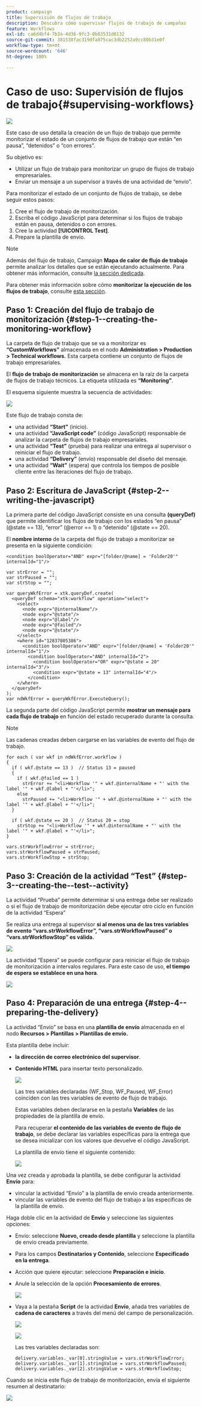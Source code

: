 ```yaml
---
product: campaign
title: Supervisión de flujos de trabajo
description: Descubra cómo supervisar flujos de trabajo de campañas
feature: Workflows
exl-id: ca6d4bf4-7b3a-4d36-9fc3-0b83531d0132
source-git-commit: 381538fac319dfa075cac3db2252a9cc80b31e0f
workflow-type: tm+mt
source-wordcount: '646'
ht-degree: 100%

---
```


# Caso de uso: Supervisión de flujos de trabajo{#supervising-workflows}

![](../../assets/v7-only.svg)

Este caso de uso detalla la creación de un flujo de trabajo que permite monitorizar el estado de un conjunto de flujos de trabajo que están “en pausa”, “detenidos” o “con errores”.

Su objetivo es:

* Utilizar un flujo de trabajo para monitorizar un grupo de flujos de trabajo empresariales.
* Enviar un mensaje a un supervisor a través de una actividad de “envío”.

Para monitorizar el estado de un conjunto de flujos de trabajo, se debe seguir estos pasos:

1. Cree el flujo de trabajo de monitorización.
1. Escriba el código JavaScript para determinar si los flujos de trabajo están en pausa, detenidos o con errores.
1. Cree la actividad **[!UICONTROL Test]**.
1. Prepare la plantilla de envío.

>[!NOTE]
>
>Además del flujo de trabajo, Campaign **Mapa de calor de flujo de trabajo** permite analizar los detalles que se están ejecutando actualmente. Para obtener más información, consulte [la sección dedicada](heatmap.md).
>
>Para obtener más información sobre cómo **monitorizar la ejecución de los flujos de trabajo**, consulte [esta sección](monitoring-workflow-execution.md).

## Paso 1: Creación del flujo de trabajo de monitorización {#step-1--creating-the-monitoring-workflow}

La carpeta de flujo de trabajo que se va a monitorizar es **“CustomWorkflows”** almacenada en el nodo **Administration > Production > Technical workflows.** Esta carpeta contiene un conjunto de flujos de trabajo empresariales.

El **flujo de trabajo de monitorización** se almacena en la raíz de la carpeta de flujos de trabajo técnicos. La etiqueta utilizada es **“Monitoring”**.

El esquema siguiente muestra la secuencia de actividades:

![](assets/uc_monitoring_workflow_overview.png)

Este flujo de trabajo consta de:

* una actividad **“Start”** (inicio).
* una actividad **“JavaScript code”** (código JavaScript) responsable de analizar la carpeta de flujos de trabajo empresariales.
* una actividad **“Test”** (prueba) para realizar una entrega al supervisor o reiniciar el flujo de trabajo.
* una actividad **“Delivery”** (envío) responsable del diseño del mensaje.
* una actividad **“Wait”** (espera) que controla los tiempos de posible cliente entre las iteraciones del flujo de trabajo.

## Paso 2: Escritura de JavaScript {#step-2--writing-the-javascript}

La primera parte del código JavaScript consiste en una consulta **(queryDef)** que permite identificar los flujos de trabajo con los estados “en pausa” (@state == 13), “error” (@error == 1) o “detenido” (@state == 20).

El **nombre interno** de la carpeta del flujo de trabajo a monitorizar se presenta en la siguiente condición:

```
<condition boolOperator="AND" expr="[folder/@name] = 'Folder20'" internalId="1"/>
```

```
var strError = "";
var strPaused = "";
var strStop = "";

var queryWkfError = xtk.queryDef.create(
  <queryDef schema="xtk:workflow" operation="select">
    <select>
      <node expr="@internalName"/>
      <node expr="@state"/>
      <node expr="@label"/>
      <node expr="@failed"/>
      <node expr="@state"/>   
    </select>
    <where id="12837805386">
      <condition boolOperator="AND" expr="[folder/@name] = 'Folder20'" internalId="1"/>
        <condition boolOperator="AND" internalId="2">
          <condition boolOperator="OR" expr="@state = 20" internalId="3"/>
          <condition expr="@state = 13" internalId="4"/>
        </condition>  
    </where>
  </queryDef>
);
var ndWkfError = queryWkfError.ExecuteQuery(); 
```

La segunda parte del código JavaScript permite **mostrar un mensaje para cada flujo de trabajo** en función del estado recuperado durante la consulta.

>[!NOTE]
>
>Las cadenas creadas deben cargarse en las variables de evento del flujo de trabajo.

```
for each ( var wkf in ndWkfError.workflow ) 
{
  if ( wkf.@state == 13 )  // Status 13 = paused
  {
    if ( wkf.@failed == 1 )
      strError += "<li>Workflow '" + wkf.@internalName + "' with the label '" + wkf.@label + "'</li>";
    else
      strPaused += "<li>Workflow '" + wkf.@internalName + "' with the label '" + wkf.@label + "'</li>";
  }
  
  if ( wkf.@state == 20 )  // Status 20 = stop
    strStop += "<li>Workflow '" + wkf.@internalName + "' with the label '" + wkf.@label + "'</li>";
}

vars.strWorkflowError = strError;
vars.strWorkflowPaused = strPaused;
vars.strWorkflowStop = strStop;
```

## Paso 3: Creación de la actividad “Test” {#step-3--creating-the--test--activity}

La actividad “Prueba” permite determinar si una entrega debe ser realizado o si el flujo de trabajo de monitorización debe ejecutar otro ciclo en función de la actividad “Espera”

Se realiza una entrega al supervisor **si al menos una de las tres variables de evento “vars.strWorkflowError”, “vars.strWorkflowPaused” o “vars.strWorkflowStop” es válida.**

![](assets/uc_monitoring_workflow_test.png)

La actividad “Espera” se puede configurar para reiniciar el flujo de trabajo de monitorización a intervalos regulares. Para este caso de uso, **el tiempo de espera se establece en una hora**.

![](assets/uc_monitoring_workflow_attente.png)

## Paso 4: Preparación de una entrega {#step-4--preparing-the-delivery}

La actividad “Envío” se basa en una **plantilla de envío** almacenada en el nodo **Recursos > Plantillas > Plantillas de envío.**

Esta plantilla debe incluir:

* **la dirección de correo electrónico del supervisor**.
* **Contenido HTML** para insertar texto personalizado.

   ![](assets/uc_monitoring_workflow_variables_diffusion.png)

   Las tres variables declaradas (WF_Stop, WF_Paused, WF_Error) coinciden con las tres variables de evento de flujo de trabajo.

   Estas variables deben declararse en la pestaña **Variables** de las propiedades de la plantilla de envío.

   Para recuperar **el contenido de las variables de evento de flujo de trabajo**, se debe declarar las variables específicas para la entrega que se desea inicializar con los valores que devuelve el código JavaScript.

   La plantilla de envío tiene el siguiente contenido:

   ![](assets/uc_monitoring_workflow_model_diffusion.png)

Una vez creada y aprobada la plantilla, se debe configurar la actividad **Envío** para:

* vincular la actividad “Envío” a la plantilla de envío creada anteriormente.
* vincular las variables de evento del flujo de trabajo a las específicas de la plantilla de envío.

Haga doble clic en la actividad de **Envío** y seleccione las siguientes opciones:

* Envío: seleccione **Nuevo, creado desde plantilla** y seleccione la plantilla de envío creada previamente.
* Para los campos **Destinatarios y Contenido**, seleccione **Especificado en la entrega**.
* Acción que quiere ejecutar: seleccione **Preparación e inicio**.
* Anule la selección de la opción **Procesamiento de errores**.

   ![](assets/uc_monitoring_workflow_optionmodel.png)

* Vaya a la pestaña **Script** de la actividad **Envío**, añada tres variables de **cadena de caracteres** a través del menú del campo de personalización.

   ![](assets/uc_monitoring_workflow_selectlinkvariables.png)

   ![](assets/uc_monitoring_workflow_linkvariables.png)

   Las tres variables declaradas son:

   ```
   delivery.variables._var[0].stringValue = vars.strWorkflowError;
   delivery.variables._var[1].stringValue = vars.strWorkflowPaused;
   delivery.variables._var[2].stringValue = vars.strWorkflowStop; 
   ```

Cuando se inicia este flujo de trabajo de monitorización, envía el siguiente resumen al destinatario:

![](assets/uc_monitoring_workflow_mailfinal.png)
